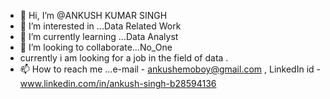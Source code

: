 - 👋 Hi, I’m @ANKUSH KUMAR SINGH
- 👀 I’m interested in ...Data Related Work
- 🌱 I’m currently learning ...Data Analyst
- 💞️ I’m looking to collaborate...No_One
- currently i am looking for a job in the field of data .
- 📫 How to reach me ...e-mail - ankushemoboy@gmail.com , LinkedIn id - www.linkedin.com/in/ankush-singh-b28594136
  

<!---
ANKUSH-ASR/ANKUSH-ASR is a ✨ special ✨ repository because its `README.md` (this file) appears on your GitHub profile.
You can click the Preview link to take a look at your changes.
--->

